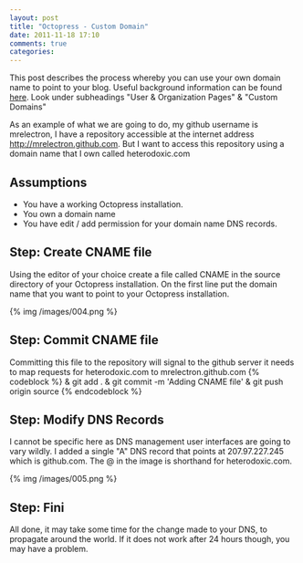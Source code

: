 ```yaml
---
layout: post
title: "Octopress - Custom Domain"
date: 2011-11-18 17:10
comments: true
categories:
---
```


This post describes the process whereby you can use your own domain name to point to your blog. Useful background information can be found [here][001]. Look under subheadings "User & Organization Pages" & "Custom Domains"

As an example of what we are going to do, my github username is mrelectron, I have a repository accessible at the internet address http://mrelectron.github.com. But I want to access this repository using a domain name that I own called heterodoxic.com

<!--more-->

## Assumptions

* You have a working Octopress installation.
* You own a domain name
* You have edit / add permission for your domain name DNS records.

## Step: Create CNAME file
Using the editor of your choice create a file called CNAME in the source directory of your Octopress installation. On the first line put the domain name that you want to point to your Octopress installation.

{% img /images/004.png %}

## Step: Commit CNAME file
Committing this file to the repository will signal to the github server it needs to map requests for heterodoxic.com to mrelectron.github.com
{% codeblock %}
& git add .
& git commit -m 'Adding CNAME file'
& git push origin source
{% endcodeblock %}


## Step: Modify DNS Records
I cannot be specific here as DNS management user interfaces are going to vary wildly. I added a single "A" DNS record that points at 207.97.227.245 which is github.com. The @ in the image is shorthand for heterodoxic.com.

{% img /images/005.png %}

## Step: Fini
All done, it may take some time for the change made to your DNS, to propagate around the world. If it does not work after 24 hours though, you may have a problem.

[001]: http://pages.github.com/

